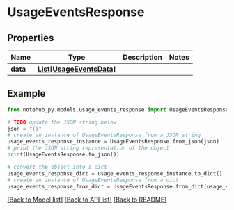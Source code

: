 # UsageEventsResponse

## Properties

| Name     | Type                                            | Description | Notes |
| -------- | ----------------------------------------------- | ----------- | ----- |
| **data** | [**List[UsageEventsData]**](UsageEventsData.md) |             |

## Example

```python
from notehub_py.models.usage_events_response import UsageEventsResponse

# TODO update the JSON string below
json = "{}"
# create an instance of UsageEventsResponse from a JSON string
usage_events_response_instance = UsageEventsResponse.from_json(json)
# print the JSON string representation of the object
print(UsageEventsResponse.to_json())

# convert the object into a dict
usage_events_response_dict = usage_events_response_instance.to_dict()
# create an instance of UsageEventsResponse from a dict
usage_events_response_from_dict = UsageEventsResponse.from_dict(usage_events_response_dict)
```

[[Back to Model list]](../README.md#documentation-for-models) [[Back to API list]](../README.md#documentation-for-api-endpoints) [[Back to README]](../README.md)
